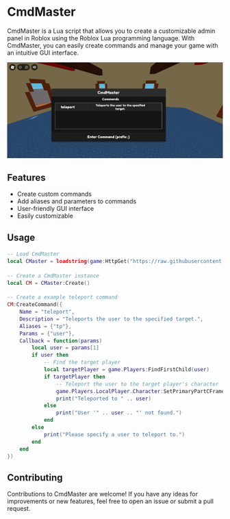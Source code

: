 # CmdMaster

CmdMaster is a Lua script that allows you to create a customizable admin panel in Roblox using the Roblox Lua programming language. With CmdMaster, you can easily create commands and manage your game with an intuitive GUI interface.

![CmdMaster Preview](https://github.com/topraqk1/CmdMaster/blob/main/image.png)

## Features

- Create custom commands
- Add aliases and parameters to commands
- User-friendly GUI interface
- Easily customizable

## Usage

```lua
-- Load CmdMaster
local CMaster = loadstring(game:HttpGet("https://raw.githubusercontent.com/topraqk1/CmdMaster/main/source.lua"))()

-- Create a CmdMaster instance
local CM = CMaster:Create()

-- Create a example teleport command
CM:CreateCommand({
	Name = "teleport",
	Description = "Teleports the user to the specified target.",
	Aliases = {"tp"},
	Params = {"user"},
	Callback = function(params)
		local user = params[1]
		if user then
			-- Find the target player
			local targetPlayer = game.Players:FindFirstChild(user)
			if targetPlayer then
				-- Teleport the user to the target player's character
				game.Players.LocalPlayer.Character:SetPrimaryPartCFrame(targetPlayer.Character.PrimaryPart.CFrame)
				print("Teleported to " .. user)
			else
				print("User '" .. user .. "' not found.")
			end
		else
			print("Please specify a user to teleport to.")
		end
	end
})
```

## Contributing

Contributions to CmdMaster are welcome! If you have any ideas for improvements or new features, feel free to open an issue or submit a pull request.
